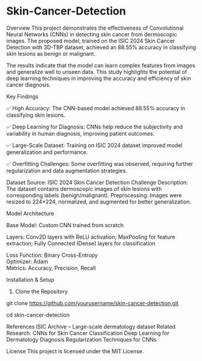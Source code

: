 # Skin-Cancer-Detection
Overview
This project demonstrates the effectiveness of Convolutional Neural Networks (CNNs) in detecting skin cancer from dermoscopic images. The proposed model, trained on the ISIC 2024 Skin Cancer Detection with 3D-TBP dataset, achieved an 88.55% accuracy in classifying skin lesions as benign or malignant.

The results indicate that the model can learn complex features from images and generalize well to unseen data. This study highlights the potential of deep learning techniques in improving the accuracy and efficiency of skin cancer diagnosis.

Key Findings

✅ High Accuracy: The CNN-based model achieved 88.55% accuracy in classifying skin lesions.

✅ Deep Learning for Diagnosis: CNNs help reduce the subjectivity and variability in human diagnosis, improving patient outcomes.

✅ Large-Scale Dataset: Training on ISIC 2024 dataset improved model generalization and performance.

✅ Overfitting Challenges: Some overfitting was observed, requiring further regularization and data augmentation strategies.

Dataset
Source:
ISIC 2024 Skin Cancer Detection Challenge
Description: The dataset contains dermoscopic images of skin lesions with corresponding labels (benign/malignant).
Preprocessing: Images were resized to 224×224, normalized, and augmented for better generalization.


Model Architecture

Base Model: Custom CNN trained from scratch 

Layers:
Conv2D layers with ReLU activation; 
MaxPooling for feature extraction; 
Fully Connected (Dense) layers for classification

Loss Function: Binary Cross-Entropy  
Optimizer: Adam  
Metrics: Accuracy, Precision, Recall

Installation & Setup
1. Clone the Repository
   
git clone https://github.com/yourusername/skin-cancer-detection.git

cd skin-cancer-detection

References
ISIC Archive – Large-scale dermatology dataset
Related Research:
CNNs for Skin Cancer Classification
Deep Learning for Dermatology Diagnosis 
Regularization Techniques for CNNs 

License
This project is licensed under the MIT License.
